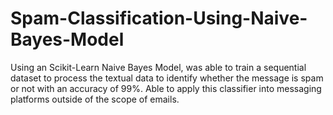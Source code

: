 # Spam-Classification-Using-Naive-Bayes-Model
Using an Scikit-Learn Naive Bayes Model, was able to train a sequential dataset to process the textual data to identify whether the message is spam or not with an accuracy of 99%. Able to apply this classifier into messaging platforms outside of the scope of emails.

